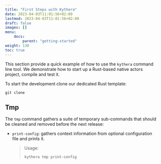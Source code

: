 ```yaml
---
title: "First Steps with Kythera"
date: 2023-04-03T11:01:56+02:00
lastmod: 2023-04-03T11:01:56+02:00
draft: false
images: []
menu:
    docs:
        parent: "getting-started"
weight: 130
toc: true
---
```


This section provide a quick example of how to use the `kythera` command line tool. We demonstrate how to start up a Rust-based
native actors project, compile and test it.

To start the development clone our dedicated Rust template:
```shell
git clone 
```
## Tmp

The `tmp` command gathers a suite of temporary sub-commands that should be cleaned and removed
before the next release:
- `print-config`: gathers context information from optional configuration file and prints it.
  > Usage:
  > ```shell
  > kythera tmp print-config
  > ```